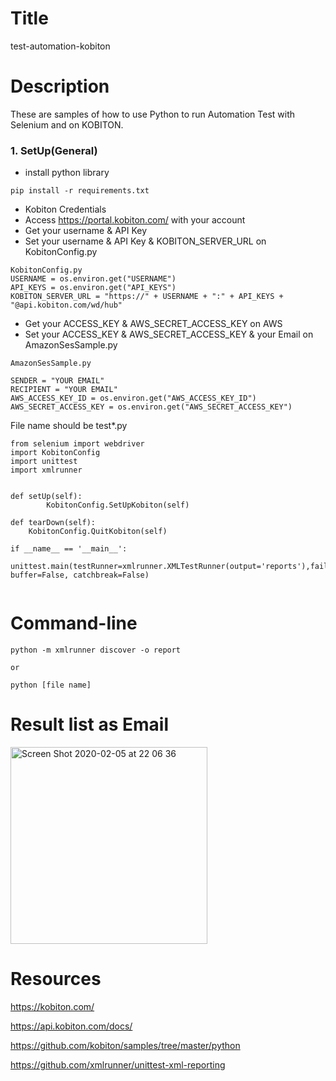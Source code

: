 
# Title
test-automation-kobiton

# Description
These are samples of how to use Python to run Automation Test with Selenium and on KOBITON.

### 1. SetUp(General)
- install python library 

```
pip install -r requirements.txt
```

- Kobiton Credentials
- Access <https://portal.kobiton.com/> with your account
- Get your username & API Key
- Set your username & API Key & KOBITON_SERVER_URL on KobitonConfig.py

```
KobitonConfig.py
USERNAME = os.environ.get("USERNAME")
API_KEYS = os.environ.get("API_KEYS")
KOBITON_SERVER_URL = "https://" + USERNAME + ":" + API_KEYS + "@api.kobiton.com/wd/hub"

```

- Get your ACCESS_KEY & AWS_SECRET_ACCESS_KEY on AWS
- Set your ACCESS_KEY & AWS_SECRET_ACCESS_KEY & your Email on AmazonSesSample.py 


```
AmazonSesSample.py 

SENDER = "YOUR EMAIL"
RECIPIENT = "YOUR EMAIL"
AWS_ACCESS_KEY_ID = os.environ.get("AWS_ACCESS_KEY_ID")
AWS_SECRET_ACCESS_KEY = os.environ.get("AWS_SECRET_ACCESS_KEY")

```

File name should be test*.py


```
from selenium import webdriver
import KobitonConfig
import unittest
import xmlrunner


def setUp(self):
        KobitonConfig.SetUpKobiton(self)
    
def tearDown(self):
    KobitonConfig.QuitKobiton(self)
    
if __name__ == '__main__':
    unittest.main(testRunner=xmlrunner.XMLTestRunner(output='reports'),failfast=False, buffer=False, catchbreak=False)
        
```

# Command-line

```
python -m xmlrunner discover -o report

or

python [file name]

```
# Result list as Email


<img width="315" alt="Screen Shot 2020-02-05 at 22 06 36" src="https://user-images.githubusercontent.com/36895565/73923725-01483f00-48d4-11ea-8974-528d9e8731c1.png">

# Resources
<https://kobiton.com/>

<https://api.kobiton.com/docs/>

<https://github.com/kobiton/samples/tree/master/python>

<https://github.com/xmlrunner/unittest-xml-reporting>

